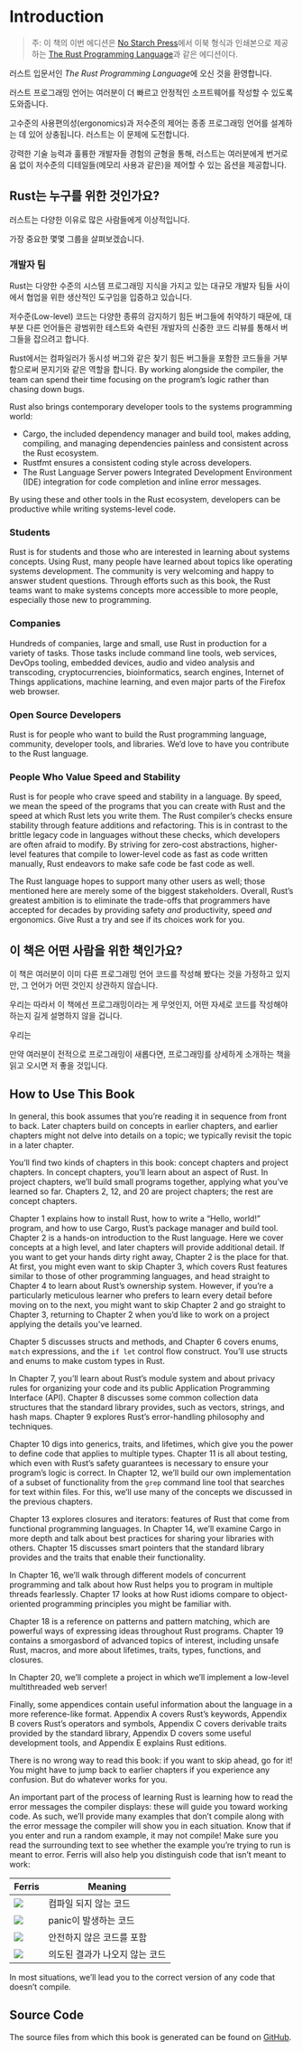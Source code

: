 # Introduction

<!--
> Note: This edition of the book is the same as [The Rust Programming
> Language][nsprust] available in print and ebook format from [No Starch
> Press][nsp].
-->

> 주: 이 책의 이번 에디션은 [No Starch Press][nsp]에서 이북 형식과 인쇄본으로 제공하는 [The Rust 
> Programming Language][nsprust]과 같은 에디션이다.

[nsprust]: https://nostarch.com/rust
[nsp]: https://nostarch.com/

<!-- Welcome to *The Rust Programming Language*, an introductory book about Rust.-->
러스트 입문서인 *The Rust Programming Language*에 오신 것을 환영합니다.
<!-- The Rust programming language helps you write faster, more reliable software.-->
러스트 프로그래밍 언어는 여러분이 더 빠르고 안정적인 소프트웨어를 작성할 수 있도록 도와줍니다.
<!-- High-level ergonomics and low-level control are often at odds in programming language design; Rust challenges that conflict. -->
고수준의 사용편의성(ergonomics)과 저수준의 제어는 종종 프로그래밍 언어를 설계하는 데 있어 상충됩니다. 러스트는 이 문제에 도전합니다.
<!--  Through balancing powerful technical capacity and a great developer experience, Rust gives you the option to control low-level details (such as memory usage) without all the hassle traditionally associated with such control. -->
강력한 기술 능력과 훌륭한 개발자들 경험의 균형을 통해, 러스트는 여러분에게 번거로움 없이 저수준의 디테일들(메모리 사용과 같은)을 제어할 수 있는 옵션을 제공합니다.

<!-- ## Who Rust Is For -->
## Rust는 누구를 위한 것인가요?

<!-- Rust is ideal for many people for a variety of reasons. -->
러스트는 다양한 이유로 많은 사람들에게 이상적입니다.
<!-- Let’s look at a few of the most important groups. -->
가장 중요한 몇몇 그룹을 살펴보겠습니다.

<!-- ### Teams of Developers -->
### 개발자 팀

<!-- Rust is proving to be a productive tool for collaborating among large teams of developers with varying levels of systems programming knowledge. -->
Rust는 다양한 수준의 시스템 프로그래밍 지식을 가지고 있는 대규모 개발자 팀들 사이에서 협업을 위한 생산적인 도구임을 입증하고 있습니다.
<!-- Low-level code is prone to a variety of subtle bugs, which in most other languages can be caught only through extensive testing and careful code review by experienced developers. -->
저수준(Low-level) 코드는 다양한 종류의 감지하기 힘든 버그들에 취약하기 때문에, 대부분 다른 언어들은 광범위한 테스트와 숙련된 개발자의 신중한 코드 리뷰를 통해서 버그들을 잡으려고 합니다.
<!--In Rust, the compiler plays a gatekeeper role by refusing to compile code with these elusive bugs, including concurrency bugs.-->
Rust에서는 컴파일러가 동시성 버그와 같은 찾기 힘든 버그들을 포함한 코드들을 거부함으로써 문지기와 같은 역할을 합니다.
By working alongside the compiler, the team can spend their time focusing on the program’s logic rather than chasing down bugs.

Rust also brings contemporary developer tools to the systems programming world:

* Cargo, the included dependency manager and build tool, makes adding,
  compiling, and managing dependencies painless and consistent across the Rust
  ecosystem.
* Rustfmt ensures a consistent coding style across developers.
* The Rust Language Server powers Integrated Development Environment (IDE)
  integration for code completion and inline error messages.

By using these and other tools in the Rust ecosystem, developers can be
productive while writing systems-level code.

### Students

Rust is for students and those who are interested in learning about systems
concepts. Using Rust, many people have learned about topics like operating
systems development. The community is very welcoming and happy to answer
student questions. Through efforts such as this book, the Rust teams want to
make systems concepts more accessible to more people, especially those new to
programming.

### Companies

Hundreds of companies, large and small, use Rust in production for a variety of
tasks. Those tasks include command line tools, web services, DevOps tooling,
embedded devices, audio and video analysis and transcoding, cryptocurrencies,
bioinformatics, search engines, Internet of Things applications, machine
learning, and even major parts of the Firefox web browser.

### Open Source Developers

Rust is for people who want to build the Rust programming language, community,
developer tools, and libraries. We’d love to have you contribute to the Rust
language.

### People Who Value Speed and Stability

Rust is for people who crave speed and stability in a language. By speed, we
mean the speed of the programs that you can create with Rust and the speed at
which Rust lets you write them. The Rust compiler’s checks ensure stability
through feature additions and refactoring. This is in contrast to the brittle
legacy code in languages without these checks, which developers are often
afraid to modify. By striving for zero-cost abstractions, higher-level features
that compile to lower-level code as fast as code written manually, Rust
endeavors to make safe code be fast code as well.

The Rust language hopes to support many other users as well; those mentioned
here are merely some of the biggest stakeholders. Overall, Rust’s greatest
ambition is to eliminate the trade-offs that programmers have accepted for
decades by providing safety *and* productivity, speed *and* ergonomics. Give
Rust a try and see if its choices work for you.

<!-- ## Who This Book Is For -->
## 이 책은 어떤 사람을 위한 책인가요?

<!-- This book assumes that you’ve written code in another programming language but doesn’t make any assumptions about which one. -->
이 책은 여러분이 이미 다른 프로그래밍 언어 코드를 작성해 봤다는 것을 가정하고 있지만, 그 언어가 어떤 것인지 상관하지 않습니다.
<!-- We’ve tried to make the material broadly accessible to those from a wide variety of programming backgrounds. -->
우리는 따라서 이 책에선 프로그래밍이라는 게 무엇인지, 어떤 자세로 코드를 작성해야 하는지 길게 설명하지 않을 겁니다.
<!-- We don’t spend a lot of time talking about what programming *is* or how to think about it. -->
우리는 
<!-- If you’re entirely new to programming, you would be better served by reading a book that specifically provides an introduction to programming. -->
만약 여러분이 전적으로 프로그래밍이 새롭다면, 프로그래밍를 상세하게 소개하는 책을 읽고 오시면 저 좋을 것입니다.

## How to Use This Book

In general, this book assumes that you’re reading it in sequence from front to
back. Later chapters build on concepts in earlier chapters, and earlier
chapters might not delve into details on a topic; we typically revisit the
topic in a later chapter.

You’ll find two kinds of chapters in this book: concept chapters and project
chapters. In concept chapters, you’ll learn about an aspect of Rust. In project
chapters, we’ll build small programs together, applying what you’ve learned so
far. Chapters 2, 12, and 20 are project chapters; the rest are concept chapters.

Chapter 1 explains how to install Rust, how to write a “Hello, world!” program,
and how to use Cargo, Rust’s package manager and build tool. Chapter 2 is a
hands-on introduction to the Rust language. Here we cover concepts at a high
level, and later chapters will provide additional detail. If you want to get
your hands dirty right away, Chapter 2 is the place for that. At first, you
might even want to skip Chapter 3, which covers Rust features similar to those
of other programming languages, and head straight to Chapter 4 to learn about
Rust’s ownership system. However, if you’re a particularly meticulous learner
who prefers to learn every detail before moving on to the next, you might want
to skip Chapter 2 and go straight to Chapter 3, returning to Chapter 2 when
you’d like to work on a project applying the details you’ve learned.

Chapter 5 discusses structs and methods, and Chapter 6 covers enums, `match`
expressions, and the `if let` control flow construct. You’ll use structs and
enums to make custom types in Rust.

In Chapter 7, you’ll learn about Rust’s module system and about privacy rules
for organizing your code and its public Application Programming Interface
(API). Chapter 8 discusses some common collection data structures that the
standard library provides, such as vectors, strings, and hash maps. Chapter 9
explores Rust’s error-handling philosophy and techniques.

Chapter 10 digs into generics, traits, and lifetimes, which give you the power
to define code that applies to multiple types. Chapter 11 is all about testing,
which even with Rust’s safety guarantees is necessary to ensure your program’s
logic is correct. In Chapter 12, we’ll build our own implementation of a subset
of functionality from the `grep` command line tool that searches for text
within files. For this, we’ll use many of the concepts we discussed in the
previous chapters.

Chapter 13 explores closures and iterators: features of Rust that come from
functional programming languages. In Chapter 14, we’ll examine Cargo in more
depth and talk about best practices for sharing your libraries with others.
Chapter 15 discusses smart pointers that the standard library provides and the
traits that enable their functionality.

In Chapter 16, we’ll walk through different models of concurrent programming
and talk about how Rust helps you to program in multiple threads fearlessly.
Chapter 17 looks at how Rust idioms compare to object-oriented programming
principles you might be familiar with.

Chapter 18 is a reference on patterns and pattern matching, which are powerful
ways of expressing ideas throughout Rust programs. Chapter 19 contains a
smorgasbord of advanced topics of interest, including unsafe Rust, macros, and
more about lifetimes, traits, types, functions, and closures.

In Chapter 20, we’ll complete a project in which we’ll implement a low-level
multithreaded web server!

Finally, some appendices contain useful information about the language in a
more reference-like format. Appendix A covers Rust’s keywords, Appendix B
covers Rust’s operators and symbols, Appendix C covers derivable traits
provided by the standard library, Appendix D covers some useful development
tools, and Appendix E explains Rust editions.

There is no wrong way to read this book: if you want to skip ahead, go for it!
You might have to jump back to earlier chapters if you experience any
confusion. But do whatever works for you.

<span id="ferris"></span>

An important part of the process of learning Rust is learning how to read the
error messages the compiler displays: these will guide you toward working code.
As such, we’ll provide many examples that don’t compile along with the error
message the compiler will show you in each situation. Know that if you enter
and run a random example, it may not compile! Make sure you read the
surrounding text to see whether the example you’re trying to run is meant to
error. Ferris will also help you distinguish code that isn’t meant to work:

| Ferris                                                                 | Meaning                                          |
|------------------------------------------------------------------------|--------------------------------------------------|
| <img src="img/ferris/does_not_compile.svg" class="ferris-explain"/>    | <!--This code does not compile!--> 컴파일 되지 않는 코드                    |
| <img src="img/ferris/panics.svg" class="ferris-explain"/>              | <!--This code panics!--> panic이 발생하는 코드                                 |
| <img src="img/ferris/unsafe.svg" class="ferris-explain"/>              | <!--This code block contains unsafe code.--> 안전하지 않은 코드를 포함           |
| <img src="img/ferris/not_desired_behavior.svg" class="ferris-explain"/>| <!--This code does not produce the desired behavior.--> 의도된 결과가 나오지 않는 코드 |

In most situations, we’ll lead you to the correct version of any code that
doesn’t compile.

## Source Code

The source files from which this book is generated can be found on
[GitHub][book].

[book]: https://github.com/rust-lang/book/tree/master/src
